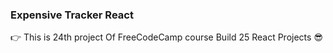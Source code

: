 ### Expensive Tracker React

👉 This is 24th project Of FreeCodeCamp course Build 25 React Projects 😎
